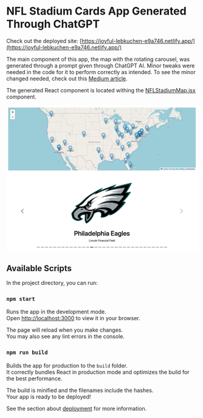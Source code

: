 # NFL Stadium Cards App Generated Through ChatGPT

Check out the deployed site: [https://joyful-lebkuchen-e9a746.netlify.app/](https://joyful-lebkuchen-e9a746.netlify.app/)

The main component of this app, the map with the rotating carousel, was generated through a prompt given through ChatGPT AI. Minor tweaks were needed in the code for it to perform correctly as intended. To see the minor changed needed, check out this [Medium article](https://medium.com/@kcrandall67/how-easy-is-it-creating-a-web-app-using-chatgpt-3e186ff42a60). 

The generated React component is located withing the [NFLStadiumMap.jsx](https://github.com/KCrandall6/stadium-cards-chatgpt/blob/main/src/NFLStadiumMap.jsx) component.

![Stadium Map with carousel generated by ChatGRT](https://github.com/KCrandall6/stadium-cards-chatgpt/blob/main/figures/Screen%20Shot%202022-12-28%20at%207.13.44%20PM.png)





## Available Scripts

In the project directory, you can run:

### `npm start`

Runs the app in the development mode.\
Open [http://localhost:3000](http://localhost:3000) to view it in your browser.

The page will reload when you make changes.\
You may also see any lint errors in the console.

### `npm run build`

Builds the app for production to the `build` folder.\
It correctly bundles React in production mode and optimizes the build for the best performance.

The build is minified and the filenames include the hashes.\
Your app is ready to be deployed!

See the section about [deployment](https://facebook.github.io/create-react-app/docs/deployment) for more information.